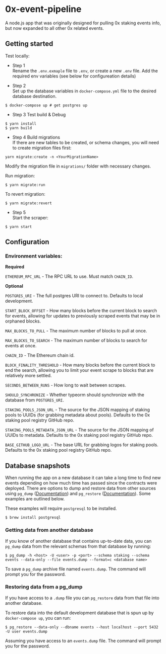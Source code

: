 # 0x-event-pipeline

A node.js app that was originally designed for pulling 0x staking events info, but now expanded to all other 0x related events.

## Getting started

Test locally:

-   Step 1  
    Rename the `.env.exmaple` file to `.env`, or create a new `.env` file. Add the required env variables (see below for configureation details)

-   Step 2  
    Set up the database variables in `docker-compose.yml` file to the desired database destination.

```
$ docker-compose up # get postgres up
```

-   Step 3 Test build & Debug

```
$ yarn install
$ yarn build
```

-   Step 4 Build migrations  
    If there are new tables to be created, or schema changes, you will need to create migration files first:

```
yarn migrate:create -n <YourMigrationName>
```

Modify the migration file in `migrations/` folder with necessary changes.

Run migration:

```
$ yarn migrate:run

```

To revert migration:

```
$ yarn migrate:revert

```

-   Step 5  
    Start the scraper:

```
$ yarn start
```

## Configuration

### Environment variables:

**Required**

`ETHEREUM_RPC_URL` - The RPC URL to use. Must match `CHAIN_ID`.

**Optional**

`POSTGRES_URI` - The full postgres URI to connect to. Defaults to local development.

`START_BLOCK_OFFSET` - How many blocks before the current block to search for events, allowing for updates to previously scraped events that may be in orphaned blocks.

`MAX_BLOCKS_TO_PULL` - The maximum number of blocks to pull at once.

`MAX_BLOCKS_TO_SEARCH` - The maximum number of blocks to search for events at once.

`CHAIN_ID` - The Ethereum chain id.

`BLOCK_FINALITY_THRESHOLD` - How many blocks before the current block to end the search, allowing you to limit your event scrape to blocks that are relatively more settled.

`SECONDS_BETWEEN_RUNS` - How long to wait between scrapes.

`SHOULD_SYNCHRONIZE` - Whether typeorm should synchronize with the database from `POSTGRES_URI`.

`STAKING_POOLS_JSON_URL` - The source for the JSON mapping of staking pools to UUIDs (for grabbing metadata about pools). Defaults to the 0x staking pool registry GitHub repo.

`STAKING_POOLS_METADATA_JSON_URL` - The source for the JSON mapping of UUIDs to metadata. Defaults to the 0x staking pool registry GitHub repo.

`BASE_GITHUB_LOGO_URL` - The base URL for grabbing logos for staking pools. Defaults to the 0x staking pool registry GitHub repo.

## Database snapshots

When running the app on a new database it can take a long time to find new events depending on how much time has passed since the contracts were deployed. There are options to dump and restore data from other sources using `pg_dump` ([Documentation](https://www.postgresql.org/docs/9.6/app-pgdump.html)) and `pg_restore` ([Documentation](https://www.postgresql.org/docs/9.2/app-pgrestore.html)). Some examples are outlined below.

These examples will require `postgresql` to be installed.

```
$ brew install postgresql
```

### Getting data from another database

If you know of another database that contains up-to-date data, you can `pg_dump` data from the relevant schemas from that database by running:

```
$ pg_dump -h <host> -U <user> -p <port> --schema staking --schema events --data-only --file events.dump --format=c <database name>
```

To save a `pg_dump` archive file named `events.dump`. The command will prompt you for the password.

### Restoring data from a pg_dump

If you have access to a `.dump` file you can `pg_restore` data from that file into another database.

To restore data into the default development database that is spun up by `docker-compose up`, you can run:

```
$ pg_restore --data-only --dbname events --host localhost --port 5432 -U user events.dump
```

Assuming you have access to an `events.dump` file. The command will prompt you for the password.
